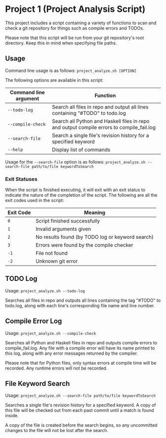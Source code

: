 # Project 1 (Project Analysis Script)

This project includes a script containing a variety of functions
to scan and check a git repository for things such as compile errors
and TODOs.

Please note that this script will be run from your git repository's root directory.
Keep this in mind when specifying file paths.

## Usage

Command line usage is as follows:
  `project_analyze.sh [OPTION]`

The following options are available in this script:

Command line argument  | Function
---------------------  | ---------
`--todo-log` | Search all files in repo and output all lines containing "#TODO" to todo.log
`--compile-check`  | Search all Python and Haskell files in repo and output compile errors to compile_fail.log
`--search-file` | Search a single file's revision history for a specified keyword
`--help`  | Display list of commands

Usage for the `--search-file` option is as follows:
  `project_analyze.sh --search-file path/to/file keywordToSearch`

### Exit Statuses
When the script is finished executing, it will exit with an exit status to indicate
the nature of the completion of the script. The following are all the exit codes
used in the script:

Exit Code | Meaning
----------|--------
`0` | Script finished successfully
`1` | Invalid arguments given
`2` | No results found (by TODO log or keyword search)
`3` | Errors were found by the compile checker
`-1`  | File not found
`-2`  | Unknown git error


## TODO Log
Usage: `project_analyze.sh --todo-log`

Searches all files in repo and outputs all lines containing the tag
"#TODO" to todo.log, along with each line's corresponding file name
and line number.

## Compile Error Log
Usage: `project_analyze.sh --compile-check`

Searches all Python and Haskell files in repo and outputs compile
errors to compile_fail.log. Any file with a compile error will
have its name printed to this log, along with any error messages
returned by the compiler.

Please note that for Python files, only syntax errors at compile time will be recorded.
Any runtime errors will not be recorded.

## File Keyword Search
Usage: `project_analyze.sh --search-file path/to/file keywordToSearch`

Searches a single file's revision history for a specified keyword.
A copy of this file will be checked out from each past commit until
a match is found inside.

A copy of the file is created before the search begins, so any uncommitted changes
to the file will not be lost after the search.
